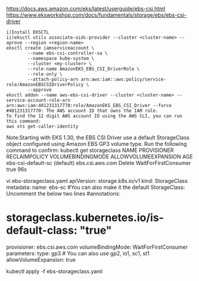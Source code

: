 https://docs.aws.amazon.com/eks/latest/userguide/ebs-csi.html
https://www.eksworkshop.com/docs/fundamentals/storage/ebs/ebs-csi-driver
```
i)Install EKSCTL
ii)eksctl utils associate-oidc-provider --cluster <cluster-name> --aprove --region <region-name>
eksctl create iamserviceaccount \
        --name ebs-csi-controller-sa \
        --namespace kube-system \
        --cluster <my-cluster> \
        --role-name AmazonEKS_EBS_CSI_DriverRole \
        --role-only \
        --attach-policy-arn arn:aws:iam::aws:policy/service-role/AmazonEBSCSIDriverPolicy \
        --approve
eksctl addon --name aws-ebs-csi-driver --cluster <cluster-name> --service-account-role-arn arn:aws:iam:401231317770:role/AmazonEKS_EBS_CSI_Driver --force
#401231317770: The AWS account ID that owns the IAM role.
To find the 12 digit AWS account ID using the AWS CLI, you can run this command:
aws sts get-caller-identity
```
Note:Starting with EKS 1.30, the EBS CSI Driver use a default StorageClass object configured using Amazon EBS GP3 volume type. Run the following command to confirm:
kubectl get storageclass
NAME                           PROVISIONER             RECLAIMPOLICY   VOLUMEBINDINGMODE      ALLOWVOLUMEEXPANSION   AGE
ebs-csi-default-sc (default)   ebs.csi.aws.com         Delete          WaitForFirstConsumer   true                   96s

vi ebs-storageclass.yaml
apiVersion: storage.k8s.io/v1
kind: StorageClass
metadata:
  name: ebs-sc
  #You can also make it the default StorageClass: Uncomment the below two lines
  #annotations:
  #  storageclass.kubernetes.io/is-default-class: "true"
provisioner: ebs.csi.aws.com
volumeBindingMode: WaitForFirstConsumer
parameters:
  type: gp3   # You can also use gp2, io1, sc1, st1
allowVolumeExpansion: true

kubectl apply -f ebs-storageclass.yaml
```

